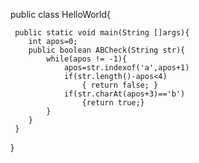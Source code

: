 public class HelloWorld{

     public static void main(String []args){
        int apos=0;
        public boolean ABCheck(String str){
            while(apos != -1){
                apos=str.indexof('a',apos+1)
                if(str.length()-apos<4)
                    { return false; }
                if(str.charAt(apos+3)=='b')
                    {return true;}
            }
        }
     }
}
